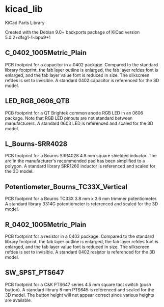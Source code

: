# kicad_lib
KiCad Parts Library

Created with the Debian 9.0+ backports package of KiCad version 5.0.2+dfsg1-1~bpo9+1

## C_0402_1005Metric_Plain
PCB footprint for a capacitor in a 0402 package. Compared to the standard library footprint, the fab layer outline is enlarged, the fab layer refdes font is enlarged, and the fab layer value font is reduced in size. The silkscreen refdes is set to invisible. A standard 0402 capacitor is referenced for the 3D model. 

## LED_RGB_0606_QTB
PCB footprint for a QT Brightek common anode RGB LED in an 0606 package. Note that RGB LED pinouts are not standard between manufacturers. A standard 0603 LED is referenced and scaled for the 3D model.

## L_Bourns-SRR4028
PCB footprint for a Bourns SRR4028 4.8 mm square shielded inductor. The arc in the manufacturer's recommended pad has been simplified to a polygon. A standard library SRR1260 inductor is referenced and scaled for the 3D model.

## Potentiometer_Bourns_TC33X_Vertical
PCB footprint for a Bourns TC33X 3.8 mm x 3.6 mm trimmer potentiometer. A standard library 3314G potentiometer is referenced and scaled for the 3D model.

## R_0402_1005Metric_Plain
PCB footprint for a resistor in a 0402 package. Compared to the standard library footprint, the fab layer outline is enlarged, the fab layer refdes font is enlarged, and the fab layer value font is reduced in size. The silkscreen refdes is set to invisible. A standard 0402 resistor is referenced for the 3D model. 

## SW_SPST_PTS647
PCB footprint for a C&K PTS647 series 4.5 mm square tact switch (push button). A standard library 6 mm PTS645 is referenced and scaled for the 3D model. The button height will not appear correct since various heights are available.
